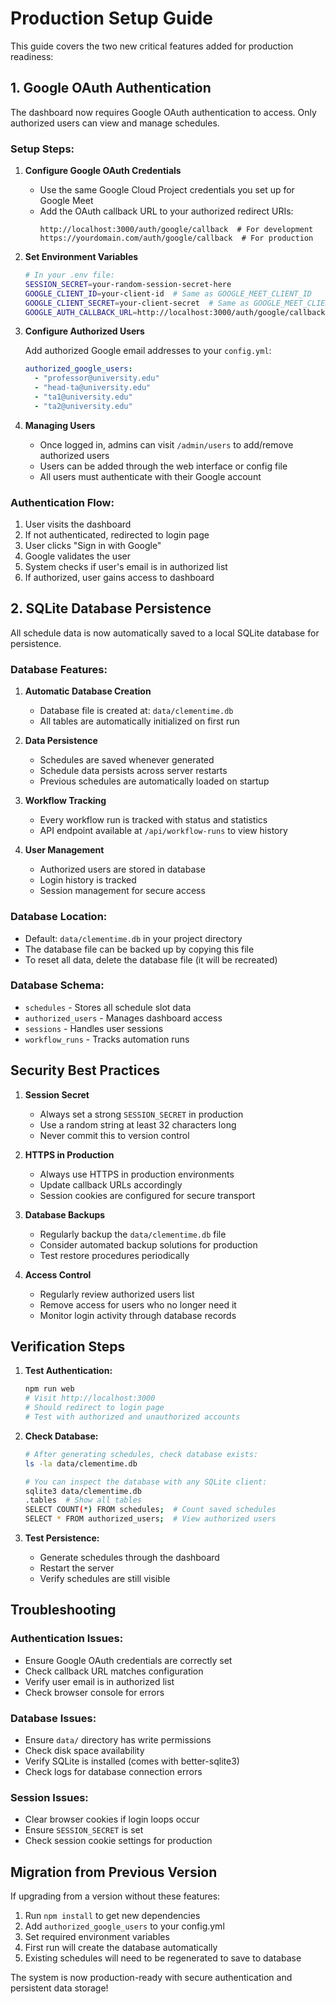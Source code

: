 # Production Setup Guide

This guide covers the two new critical features added for production readiness:

## 1. Google OAuth Authentication

The dashboard now requires Google OAuth authentication to access. Only authorized users can view and manage schedules.

### Setup Steps:

1. **Configure Google OAuth Credentials**
   - Use the same Google Cloud Project credentials you set up for Google Meet
   - Add the OAuth callback URL to your authorized redirect URIs:
     ```
     http://localhost:3000/auth/google/callback  # For development
     https://yourdomain.com/auth/google/callback  # For production
     ```

2. **Set Environment Variables**
   ```bash
   # In your .env file:
   SESSION_SECRET=your-random-session-secret-here
   GOOGLE_CLIENT_ID=your-client-id  # Same as GOOGLE_MEET_CLIENT_ID
   GOOGLE_CLIENT_SECRET=your-client-secret  # Same as GOOGLE_MEET_CLIENT_SECRET
   GOOGLE_AUTH_CALLBACK_URL=http://localhost:3000/auth/google/callback
   ```

3. **Configure Authorized Users**

   Add authorized Google email addresses to your `config.yml`:
   ```yaml
   authorized_google_users:
     - "professor@university.edu"
     - "head-ta@university.edu"
     - "ta1@university.edu"
     - "ta2@university.edu"
   ```

4. **Managing Users**
   - Once logged in, admins can visit `/admin/users` to add/remove authorized users
   - Users can be added through the web interface or config file
   - All users must authenticate with their Google account

### Authentication Flow:
1. User visits the dashboard
2. If not authenticated, redirected to login page
3. User clicks "Sign in with Google"
4. Google validates the user
5. System checks if user's email is in authorized list
6. If authorized, user gains access to dashboard

## 2. SQLite Database Persistence

All schedule data is now automatically saved to a local SQLite database for persistence.

### Database Features:

1. **Automatic Database Creation**
   - Database file is created at: `data/clementime.db`
   - All tables are automatically initialized on first run

2. **Data Persistence**
   - Schedules are saved whenever generated
   - Schedule data persists across server restarts
   - Previous schedules are automatically loaded on startup

3. **Workflow Tracking**
   - Every workflow run is tracked with status and statistics
   - API endpoint available at `/api/workflow-runs` to view history

4. **User Management**
   - Authorized users are stored in database
   - Login history is tracked
   - Session management for secure access

### Database Location:
- Default: `data/clementime.db` in your project directory
- The database file can be backed up by copying this file
- To reset all data, delete the database file (it will be recreated)

### Database Schema:
- `schedules` - Stores all schedule slot data
- `authorized_users` - Manages dashboard access
- `sessions` - Handles user sessions
- `workflow_runs` - Tracks automation runs

## Security Best Practices

1. **Session Secret**
   - Always set a strong `SESSION_SECRET` in production
   - Use a random string at least 32 characters long
   - Never commit this to version control

2. **HTTPS in Production**
   - Always use HTTPS in production environments
   - Update callback URLs accordingly
   - Session cookies are configured for secure transport

3. **Database Backups**
   - Regularly backup the `data/clementime.db` file
   - Consider automated backup solutions for production
   - Test restore procedures periodically

4. **Access Control**
   - Regularly review authorized users list
   - Remove access for users who no longer need it
   - Monitor login activity through database records

## Verification Steps

1. **Test Authentication:**
   ```bash
   npm run web
   # Visit http://localhost:3000
   # Should redirect to login page
   # Test with authorized and unauthorized accounts
   ```

2. **Check Database:**
   ```bash
   # After generating schedules, check database exists:
   ls -la data/clementime.db

   # You can inspect the database with any SQLite client:
   sqlite3 data/clementime.db
   .tables  # Show all tables
   SELECT COUNT(*) FROM schedules;  # Count saved schedules
   SELECT * FROM authorized_users;  # View authorized users
   ```

3. **Test Persistence:**
   - Generate schedules through the dashboard
   - Restart the server
   - Verify schedules are still visible

## Troubleshooting

### Authentication Issues:
- Ensure Google OAuth credentials are correctly set
- Check callback URL matches configuration
- Verify user email is in authorized list
- Check browser console for errors

### Database Issues:
- Ensure `data/` directory has write permissions
- Check disk space availability
- Verify SQLite is installed (comes with better-sqlite3)
- Check logs for database connection errors

### Session Issues:
- Clear browser cookies if login loops occur
- Ensure `SESSION_SECRET` is set
- Check session cookie settings for production

## Migration from Previous Version

If upgrading from a version without these features:

1. Run `npm install` to get new dependencies
2. Add `authorized_google_users` to your config.yml
3. Set required environment variables
4. First run will create the database automatically
5. Existing schedules will need to be regenerated to save to database

The system is now production-ready with secure authentication and persistent data storage!
